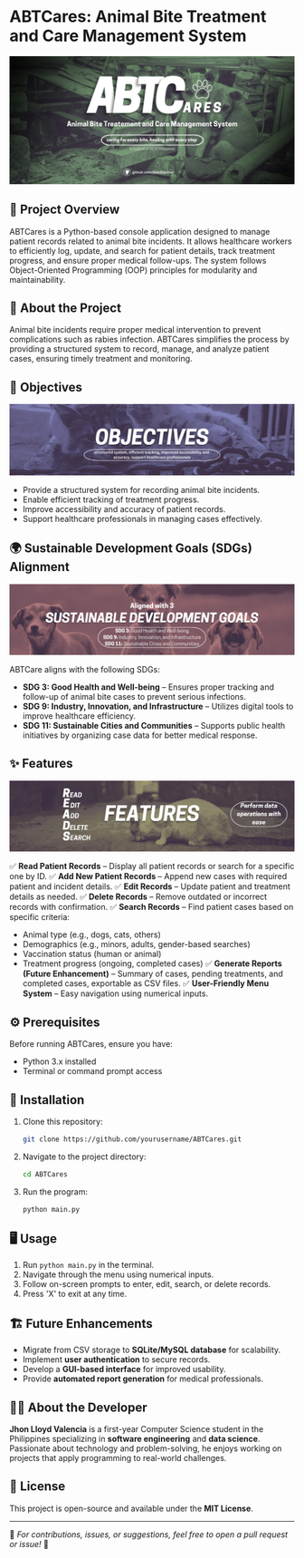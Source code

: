 # ABTCares: Animal Bite Treatment and Care Management System

![ABTCares](images/ABTCares_Main.jpg)  

## 📌 Project Overview
ABTCares is a Python-based console application designed to manage patient records related to animal bite incidents. It allows healthcare workers to efficiently log, update, and search for patient details, track treatment progress, and ensure proper medical follow-ups. The system follows Object-Oriented Programming (OOP) principles for modularity and maintainability.

## 📖 About the Project
Animal bite incidents require proper medical intervention to prevent complications such as rabies infection. ABTCares simplifies the process by providing a structured system to record, manage, and analyze patient cases, ensuring timely treatment and monitoring.

## 🎯 Objectives
![ABTCares](images/ABTCares_objectives.png)  

- Provide a structured system for recording animal bite incidents.
- Enable efficient tracking of treatment progress.
- Improve accessibility and accuracy of patient records.
- Support healthcare professionals in managing cases effectively.

## 🌍 Sustainable Development Goals (SDGs) Alignment
![ABTCares](images/ABTCares_SDGs.png)  

ABTCare aligns with the following SDGs:
- **SDG 3: Good Health and Well-being** – Ensures proper tracking and follow-up of animal bite cases to prevent serious infections.
- **SDG 9: Industry, Innovation, and Infrastructure** – Utilizes digital tools to improve healthcare efficiency.
- **SDG 11: Sustainable Cities and Communities** – Supports public health initiatives by organizing case data for better medical response.

## ✨ Features
![ABTCares](images/ABTCares_features.png)  

✅ **Read Patient Records** – Display all patient records or search for a specific one by ID.
✅ **Add New Patient Records** – Append new cases with required patient and incident details.
✅ **Edit Records** – Update patient and treatment details as needed.
✅ **Delete Records** – Remove outdated or incorrect records with confirmation.
✅ **Search Records** – Find patient cases based on specific criteria:
   - Animal type (e.g., dogs, cats, others)
   - Demographics (e.g., minors, adults, gender-based searches)
   - Vaccination status (human or animal)
   - Treatment progress (ongoing, completed cases)
✅ **Generate Reports (Future Enhancement)** – Summary of cases, pending treatments, and completed cases, exportable as CSV files.
✅ **User-Friendly Menu System** – Easy navigation using numerical inputs.

## ⚙️ Prerequisites
Before running ABTCares, ensure you have:
- Python 3.x installed
- Terminal or command prompt access

## 🚀 Installation
1. Clone this repository:
   ```sh
   git clone https://github.com/yourusername/ABTCares.git
   ```
2. Navigate to the project directory:
   ```sh
   cd ABTCares
   ```
3. Run the program:
   ```sh
   python main.py
   ```

## 🖥️ Usage
1. Run `python main.py` in the terminal.
2. Navigate through the menu using numerical inputs.
3. Follow on-screen prompts to enter, edit, search, or delete records.
4. Press 'X' to exit at any time.

## 🏗️ Future Enhancements
- Migrate from CSV storage to **SQLite/MySQL database** for scalability.
- Implement **user authentication** to secure records.
- Develop a **GUI-based interface** for improved usability.
- Provide **automated report generation** for medical professionals.

## 👨‍💻 About the Developer
**Jhon Lloyd Valencia** is a first-year Computer Science student in the Philippines specializing in **software engineering** and **data science**. Passionate about technology and problem-solving, he enjoys working on projects that apply programming to real-world challenges. 

## 📜 License
This project is open-source and available under the **MIT License**.

---

🔹 *For contributions, issues, or suggestions, feel free to open a pull request or issue!* 🚀
